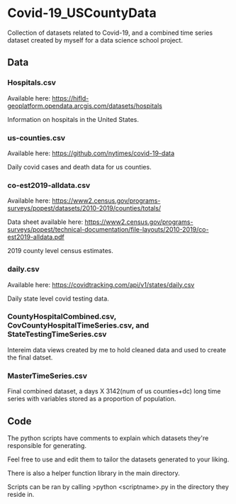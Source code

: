 # Covid-19_USCountyData
Collection of datasets related to Covid-19, and a combined time series dataset created by myself for a data science school project.


## Data

### Hospitals.csv
Available here: https://hifld-geoplatform.opendata.arcgis.com/datasets/hospitals

Information on hospitals in the United States.

### us-counties.csv
Available here: https://github.com/nytimes/covid-19-data

Daily covid cases and death data for us counties.

### co-est2019-alldata.csv
Available here: https://www2.census.gov/programs-surveys/popest/datasets/2010-2019/counties/totals/

Data sheet available here: https://www2.census.gov/programs-surveys/popest/technical-documentation/file-layouts/2010-2019/co-est2019-alldata.pdf

2019 county level census estimates.

### daily.csv
Available here: https://covidtracking.com/api/v1/states/daily.csv

Daily state level covid testing data.

### CountyHospitalCombined.csv, CovCountyHospitalTimeSeries.csv, and StateTestingTimeSeries.csv
Intereim data views created by me to hold cleaned data and used to create the final datset.

### MasterTimeSeries.csv
Final combined dataset, a days X 3142(num of us counties+dc) long time series with variables stored as a proportion of population.


## Code
The python scripts have comments to explain which datasets they're responsible for generating.

Feel free to use and edit them to tailor the datasets generated to your liking.

There is also a helper function library in the main directory.

Scripts can be ran by calling >python \<scriptname\>.py in the directory they reside in.
